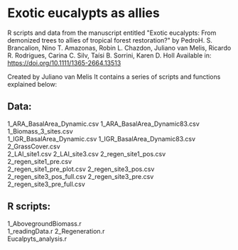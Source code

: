 # Exotic eucalypts as allies

R scripts and data from the manuscript entitled "Exotic eucalypts: From demonized trees to allies of tropical forest restoration?" by PedroH. S. Brancalion, Nino T. Amazonas, Robin L. Chazdon, Juliano van Melis, Ricardo R. Rodrigues, Carina C. Silv, Taísi B. Sorrini, Karen D. Holl
Available in: https://doi.org/10.1111/1365-2664.13513

Created by Juliano van Melis It contains a series of scripts and functions explained below:

## Data:
1_ARA_BasalArea_Dynamic.csv	
1_ARA_BasalArea_Dynamic83.csv	
1_Biomass_3_sites.csv	
1_IGR_BasalArea_Dynamic.csv	
1_IGR_BasalArea_Dynamic83.csv	
2_GrassCover.csv	
2_LAI_site1.csv	
2_LAI_site3.csv	
2_regen_site1_pos.csv
2_regen_site1_pre.csv	
2_regen_site1_pre_plot.csv
2_regen_site3_pos.csv	
2_regen_site3_pos_full.csv
2_regen_site3_pre.csv	
2_regen_site3_pre_full.csv

## R scripts:
1_AbovegroundBiomass.r	
1_readingData.r	
2_Regeneration.r	
Eucalpyts_analysis.r
